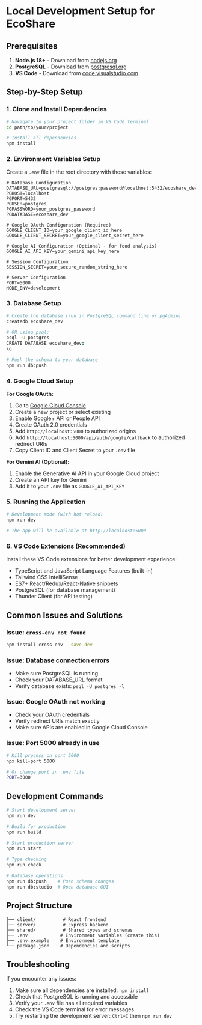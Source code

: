 # Local Development Setup for EcoShare

## Prerequisites

1. **Node.js 18+** - Download from [nodejs.org](https://nodejs.org/)
2. **PostgreSQL** - Download from [postgresql.org](https://www.postgresql.org/download/)
3. **VS Code** - Download from [code.visualstudio.com](https://code.visualstudio.com/)

## Step-by-Step Setup

### 1. Clone and Install Dependencies

```bash
# Navigate to your project folder in VS Code terminal
cd path/to/your/project

# Install all dependencies
npm install
```

### 2. Environment Variables Setup

Create a `.env` file in the root directory with these variables:

```env
# Database Configuration
DATABASE_URL=postgresql://postgres:password@localhost:5432/ecoshare_dev
PGHOST=localhost
PGPORT=5432
PGUSER=postgres
PGPASSWORD=your_postgres_password
PGDATABASE=ecoshare_dev

# Google OAuth Configuration (Required)
GOOGLE_CLIENT_ID=your_google_client_id_here
GOOGLE_CLIENT_SECRET=your_google_client_secret_here

# Google AI Configuration (Optional - for food analysis)
GOOGLE_AI_API_KEY=your_gemini_api_key_here

# Session Configuration
SESSION_SECRET=your_secure_random_string_here

# Server Configuration
PORT=5000
NODE_ENV=development
```

### 3. Database Setup

```bash
# Create the database (run in PostgreSQL command line or pgAdmin)
createdb ecoshare_dev

# OR using psql:
psql -U postgres
CREATE DATABASE ecoshare_dev;
\q

# Push the schema to your database
npm run db:push
```

### 4. Google Cloud Setup

**For Google OAuth:**
1. Go to [Google Cloud Console](https://console.cloud.google.com)
2. Create a new project or select existing
3. Enable Google+ API or People API
4. Create OAuth 2.0 credentials
5. Add `http://localhost:5000` to authorized origins
6. Add `http://localhost:5000/api/auth/google/callback` to authorized redirect URIs
7. Copy Client ID and Client Secret to your `.env` file

**For Gemini AI (Optional):**
1. Enable the Generative AI API in your Google Cloud project
2. Create an API key for Gemini
3. Add it to your `.env` file as `GOOGLE_AI_API_KEY`

### 5. Running the Application

```bash
# Development mode (with hot reload)
npm run dev

# The app will be available at http://localhost:5000
```

### 6. VS Code Extensions (Recommended)

Install these VS Code extensions for better development experience:
- TypeScript and JavaScript Language Features (built-in)
- Tailwind CSS IntelliSense
- ES7+ React/Redux/React-Native snippets
- PostgreSQL (for database management)
- Thunder Client (for API testing)

## Common Issues and Solutions

### Issue: `cross-env not found`
```bash
npm install cross-env --save-dev
```

### Issue: Database connection errors
- Make sure PostgreSQL is running
- Check your DATABASE_URL format
- Verify database exists: `psql -U postgres -l`

### Issue: Google OAuth not working
- Check your OAuth credentials
- Verify redirect URIs match exactly
- Make sure APIs are enabled in Google Cloud Console

### Issue: Port 5000 already in use
```bash
# Kill process on port 5000
npx kill-port 5000

# Or change port in .env file
PORT=3000
```

## Development Commands

```bash
# Start development server
npm run dev

# Build for production
npm run build

# Start production server
npm run start

# Type checking
npm run check

# Database operations
npm run db:push    # Push schema changes
npm run db:studio  # Open database GUI
```

## Project Structure

```
├── client/          # React frontend
├── server/          # Express backend
├── shared/          # Shared types and schemas
├── .env            # Environment variables (create this)
├── .env.example    # Environment template
└── package.json    # Dependencies and scripts
```

## Troubleshooting

If you encounter any issues:
1. Make sure all dependencies are installed: `npm install`
2. Check that PostgreSQL is running and accessible
3. Verify your `.env` file has all required variables
4. Check the VS Code terminal for error messages
5. Try restarting the development server: `Ctrl+C` then `npm run dev`
